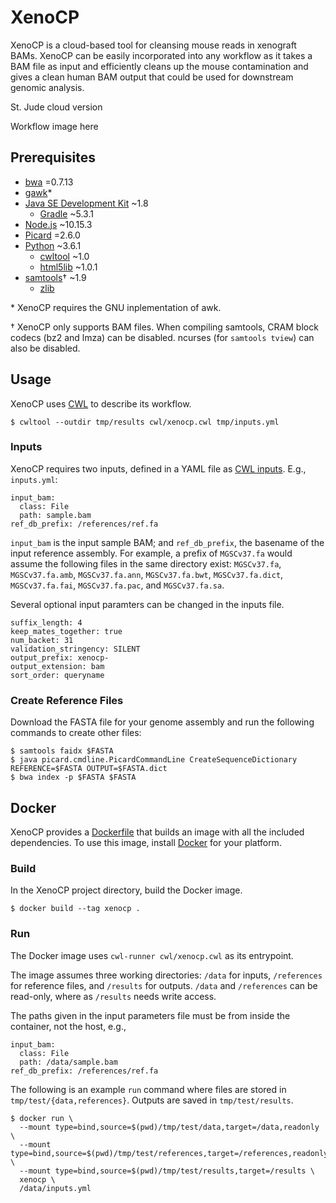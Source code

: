 # XenoCP

XenoCP is a cloud-based tool for cleansing mouse reads in xenograft BAMs. XenoCP can be easily incorporated into any workflow as it takes a BAM file
as input and efficiently cleans up the mouse contamination and gives a clean human BAM output that could be used for downstream
genomic analysis. 

St. Jude cloud version

Workflow image here

## Prerequisites

  * [bwa] =0.7.13
  * [gawk]*
  * [Java SE Development Kit] ~1.8
    * [Gradle] ~5.3.1
  * [Node.js] ~10.15.3
  * [Picard] =2.6.0
  * [Python] ~3.6.1
    * [cwltool] ~1.0
    * [html5lib] ~1.0.1
  * [samtools]† ~1.9
    * [zlib]

\* XenoCP requires the GNU inplementation of awk.

† XenoCP only supports BAM files. When compiling samtools, CRAM block codecs
(bz2 and lmza) can be disabled. ncurses (for `samtools tview`) can also be
disabled.

[bwa]: https://github.com/lh3/bwa
[gawk]: https://www.gnu.org/software/gawk/
[Java SE Development Kit]: https://www.oracle.com/technetwork/java/javase/overview/index.html
[Gradle]: https://gradle.org/
[Node.js]: https://nodejs.org/en/
[Picard]: https://broadinstitute.github.io/picard/
[Python]: https://www.python.org/
[cwltool]: https://github.com/common-workflow-language/cwltool
[html5lib]: https://github.com/html5lib/html5lib-python
[samtools]: http://www.htslib.org/
[zlib]: https://www.zlib.net/

## Usage

XenoCP uses [CWL] to describe its workflow.

```
$ cwltool --outdir tmp/results cwl/xenocp.cwl tmp/inputs.yml
```

[CWL]: https://www.commonwl.org/

### Inputs

XenoCP requires two inputs, defined in a YAML file as [CWL inputs]. E.g., `inputs.yml`:

```
input_bam:
  class: File
  path: sample.bam
ref_db_prefix: /references/ref.fa
```

`input_bam` is the input sample BAM; and `ref_db_prefix`, the basename of the
input reference assembly. For example, a prefix of `MGSCv37.fa` would assume
the following files in the same directory exist: `MGSCv37.fa`,
`MGSCv37.fa.amb`, `MGSCv37.fa.ann`, `MGSCv37.fa.bwt`, `MGSCv37.fa.dict`,
`MGSCv37.fa.fai`, `MGSCv37.fa.pac`, and `MGSCv37.fa.sa`.

Several optional input paramters can be changed in the inputs file.

```
suffix_length: 4
keep_mates_together: true
num_backet: 31
validation_stringency: SILENT
output_prefix: xenocp-
output_extension: bam
sort_order: queryname
```

### Create Reference Files

Download the FASTA file for your genome assembly and run the following commands to create other files:
```
$ samtools faidx $FASTA
$ java picard.cmdline.PicardCommandLine CreateSequenceDictionary REFERENCE=$FASTA OUTPUT=$FASTA.dict
$ bwa index -p $FASTA $FASTA
```

[CWL inputs]: https://www.commonwl.org/user_guide/02-1st-example/index.html

## Docker

XenoCP provides a [Dockerfile] that builds an image with all the included
dependencies. To use this image, install [Docker] for your platform.

[Docker]: https://www.docker.com/

### Build

In the XenoCP project directory, build the Docker image.

```
$ docker build --tag xenocp .
```

### Run

The Docker image uses `cwl-runner cwl/xenocp.cwl` as its entrypoint.

The image assumes three working directories: `/data` for inputs, `/references` for
reference files, and `/results` for outputs. `/data` and `/references` can be
read-only, where as `/results` needs write access.

The paths given in the input parameters file must be from inside the
container, not the host, e.g.,

```
input_bam:
  class: File
  path: /data/sample.bam
ref_db_prefix: /references/ref.fa
```

The following is an example `run` command where files are stored in `tmp/test/{data,references}`. Outputs are saved in `tmp/test/results`.

```
$ docker run \
  --mount type=bind,source=$(pwd)/tmp/test/data,target=/data,readonly \
  --mount type=bind,source=$(pwd)/tmp/test/references,target=/references,readonly \
  --mount type=bind,source=$(pwd)/tmp/test/results,target=/results \
  xenocp \
  /data/inputs.yml
```

[Dockerfile]: ./Dockerfile
